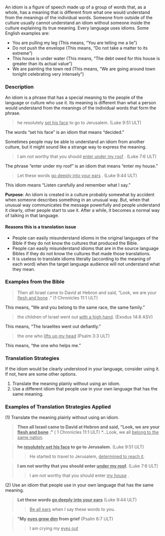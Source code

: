 
An idiom is a figure of speech made up of a group of words that, as a whole, has a meaning that is different from what one would understand from the meanings of the individual words. Someone from outside of the culture usually cannot understand an idiom without someone inside the culture explaining its true meaning. Every language uses idioms. Some English examples are:

* You are pulling my leg (This means, “You are telling me a lie”)
* Do not push the envelope (This means, “Do not take a matter to its extreme”)
* This house is under water (This means, “The debt owed for this house is greater than its actual value”)
* We are painting the town red (This means, “We are going around town tonight celebrating very intensely”)

### Description

An idiom is a phrase that has a special meaning to the people of the language or culture who use it. Its meaning is different than what a person would understand from the meanings of the individual words that form the phrase.

> he resolutely <u> set his face</u> to go to Jerusalem. (Luke 9:51 ULT)

The words “set his face” is an idiom that means “decided.”

Sometimes people may be able to understand an idiom from another culture, but it might sound like a strange way to express the meaning.

> I am not worthy that you should <u> enter under my roof</u> . (Luke 7:6 ULT)

The phrase “enter under my roof” is an idiom that means “enter my house.”

> Let these words <u> go deeply into your ears</u> .  (Luke 9:44 ULT)

This idiom means “Listen carefully and remember what I say.”

**Purpose**: An idiom is created in a culture probably somewhat by accident when someone describes something in an unusual way. But, when that unusual way communicates the message powerfully and people understand it clearly, other people start to use it. After a while, it becomes a normal way of talking in that language.

#### Reasons this is a translation issue

* People can easily misunderstand idioms in the original languages of the Bible if they do not know the cultures that produced the Bible.
* People can easily misunderstand idioms that are in the source language Bibles if they do not know the cultures that made those translations.
* It is useless to translate idioms literally (according to the meaning of each word) when the target language audience will not understand what they mean.

### Examples from the Bible

> Then all Israel came to David at Hebron and said, “Look, we are your <u> flesh and bone</u> .” (1 Chronicles 11:1 ULT)

This means, “We and you belong to the same race, the same family.”

> the children of Israel went out <u> with a high hand</u>. (Exodus 14:8 ASV)

This means, “The Israelites went out defiantly.”

> the one who <u> lifts up my head</u> (Psalm 3:3 ULT)

This means, “the one who helps me.”

### Translation Strategies

If the idiom would be clearly understood in your language, consider using it. If not, here are some other options.

1. Translate the meaning plainly without using an idiom.
1. Use a different idiom that people use in your own language that has the same meaning.

### Examples of Translation Strategies Applied

(1) Translate the meaning plainly without using an idiom.

> **Then all Israel came to David at Hebron and said, “Look, we are your <u> flesh and bone</u> .”** ( 1 Chronicles 11:1 ULT)
      *…Look, we all <u> belong to the same nation</u>.

> **he <u> resolutely set his face</u> to go to Jerusalem.** (Luke 9:51 ULT)
>> He started to travel to Jerusalem, <u> determined to reach it</u>.

> **I am not worthy that you should enter <u> under my roof</u>.** (Luke 7:6 ULT)
>> I am not worthy that you should enter <u> my house</u> .

(2) Use an idiom that people use in your own language that has the same meaning.

> **Let these words <u> go deeply into your ears</u>** (Luke 9:44 ULT)
>> <u> Be all ears</u> when I say these words to you.

> **”My <u> eyes grow dim</u> from grief** (Psalm 6:7 ULT)
>> I am crying my <u> eyes out</u> 

